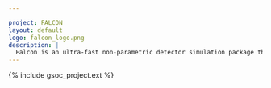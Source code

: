 ```yaml
---

project: FALCON
layout: default
logo: falcon_logo.png
description: |
  Falcon is an ultra-fast non-parametric detector simulation package that automatically abstracts detector response, usually done by hand in fast-simulators used by particle physics experiments.
---
```


{% include gsoc_project.ext %}
